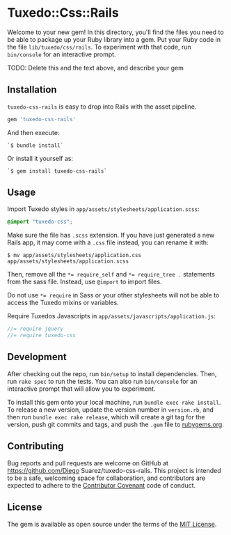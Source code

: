 # Tuxedo::Css::Rails

Welcome to your new gem! In this directory, you'll find the files you need to be able to package up your Ruby library into a gem. Put your Ruby code in the file `lib/tuxedo/css/rails`. To experiment with that code, run `bin/console` for an interactive prompt.

TODO: Delete this and the text above, and describe your gem

## Installation

`tuxedo-css-rails` is easy to drop into Rails with the asset pipeline.

```ruby
gem 'tuxedo-css-rails'
```

And then execute:

    `$ bundle install`

Or install it yourself as:

    `$ gem install tuxedo-css-rails`

## Usage

Import Tuxedo styles in `app/assets/stylesheets/application.scss`:

```scss
@import "tuxedo-css";
```

Make sure the file has `.scss` extension. If you have just generated a new Rails app,
it may come with a `.css` file instead, you can rename it with:

```console
$ mv app/assets/stylesheets/application.css app/assets/stylesheets/application.scss
```

Then, remove all the `*= require_self` and `*= require_tree .` statements from the sass file. Instead, use `@import` to import files.

Do not use `*= require` in Sass or your other stylesheets will not be able to access the Tuxedo mixins or variables.

Require Tuxedos Javascripts in `app/assets/javascripts/application.js`:

```js
//= require jquery
//= require tuxedo-css
```



## Development

After checking out the repo, run `bin/setup` to install dependencies. Then, run `rake spec` to run the tests. You can also run `bin/console` for an interactive prompt that will allow you to experiment.

To install this gem onto your local machine, run `bundle exec rake install`. To release a new version, update the version number in `version.rb`, and then run `bundle exec rake release`, which will create a git tag for the version, push git commits and tags, and push the `.gem` file to [rubygems.org](https://rubygems.org).

## Contributing

Bug reports and pull requests are welcome on GitHub at https://github.com/Diego Suarez/tuxedo-css-rails. This project is intended to be a safe, welcoming space for collaboration, and contributors are expected to adhere to the [Contributor Covenant](http://contributor-covenant.org) code of conduct.


## License

The gem is available as open source under the terms of the [MIT License](http://opensource.org/licenses/MIT).
